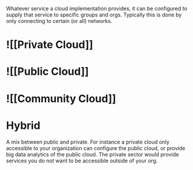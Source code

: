 Whatever service a cloud implementation provides, it can be configured to supply that service to specific groups and orgs.
	Typically this is done by only connecting to certain (or all) networks. 
# ![[Private Cloud]]
# ![[Public Cloud]]
# ![[Community Cloud]]
# Hybrid
A mix between public and private. For instance a private cloud only accessible to your organization can configure the public cloud, or provide big data analytics of the public cloud.
	The private sector would provide services you do not want to be accessible outside of your org.